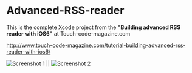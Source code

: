 Advanced-RSS-reader
===================

This is the complete Xcode project from the __"Building advanced RSS reader with iOS6"__ at Touch-code-magazine.com

http://www.touch-code-magazine.com/tutorial-building-advanced-rss-reader-with-ios6/

![Screenshot 1](http://www.touch-code-magazine.com/wp-content/uploads/2012/08/arss_6.png) ||
![Screenshot 2](http://www.touch-code-magazine.com/wp-content/uploads/2012/08/arss_11.png)